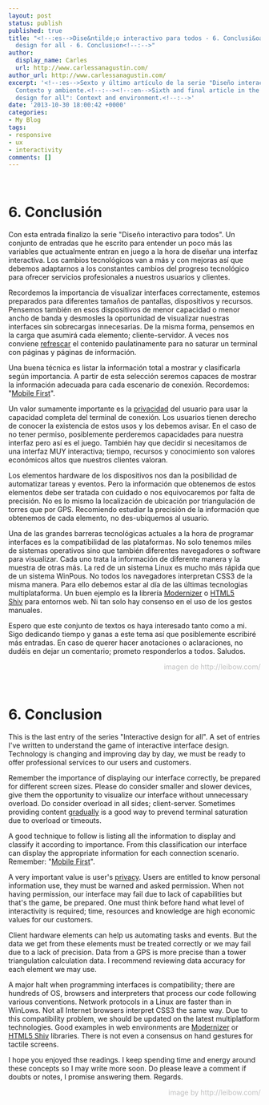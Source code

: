 ```yaml
---
layout: post
status: publish
published: true
title: "<!--:es-->Dise&ntilde;o interactivo para todos - 6. Conclusi&oacute;n<!--:--><!--:en-->Interactive
  design for all - 6. Conclusion<!--:-->"
author:
  display_name: Carles
  url: http://www.carlessanagustin.com/
author_url: http://www.carlessanagustin.com/
excerpt: '<!--:es-->Sexto y último artículo de la serie "Diseño interactivo para todos":
  Contexto y ambiente.<!--:--><!--:en-->Sixth and final article in the series "Interactive
  design for all": Context and environment.<!--:-->'
date: '2013-10-30 18:00:42 +0000'
categories:
- My Blog
tags:
- responsive
- ux
- interactivity
comments: []
---
```

<p><!--:es--><br />
<h1>6. Conclusi&oacute;n</h1>
<p>Con esta entrada finalizo la serie "Dise&ntilde;o interactivo para todos". Un conjunto de entradas que he escrito para entender un poco m&aacute;s las variables que actualmente entran en juego a la hora de dise&ntilde;ar una interfaz interactiva. Los cambios tecnol&oacute;gicos van a m&aacute;s y con mejoras as&iacute; que debemos adaptarnos a los constantes cambios del progreso tecnol&oacute;gico para ofrecer servicios profesionales a nuestros usuarios y clientes.</p>
<p>Recordemos la importancia de visualizar interfaces correctamente, estemos preparados para diferentes tama&ntilde;os de pantallas, dispositivos y recursos. Pensemos tambi&eacute;n en esos dispositivos de menor capacidad o menor ancho de banda y desmosles la oportunidad de visualizar nuestras interfaces sin sobrecargas innecesarias. De la misma forma, pensemos en la carga que asumir&aacute; cada elemento; cliente-servidor. A veces nos conviene <a title="AJAX" href="http://es.wikipedia.org/wiki/AJAX" target="_blank">refrescar</a> el contenido paulatinamente para no saturar un terminal con p&aacute;ginas y p&aacute;ginas de informaci&oacute;n.</p>
<p>Una buena t&eacute;cnica es listar la informaci&oacute;n total a mostrar y clasificarla seg&uacute;n importancia. A partir de esta selecci&oacute;n seremos capaces de mostrar la informaci&oacute;n adecuada para cada escenario de conexi&oacute;n.&nbsp;Recordemos: "<a title="Mobile First" href="http://www.abookapart.com/products/mobile-first" target="_blank">Mobile First</a>".</p>
<p>Un valor sumamente importante es la <a title="Privacidad" href="http://es.wikipedia.org/wiki/Privacidad_en_Internet" target="_blank">privacidad</a> del usuario para usar la capacidad completa del terminal de conexi&oacute;n. Los usuarios tienen derecho de conocer la existencia de estos usos y los debemos avisar. En el caso de no tener permiso, posiblemente perderemos capacidades para nuestra interfaz pero as&iacute; es el juego. Tambi&eacute;n hay que decidir si necesitamos de una interfaz MUY interactiva; tiempo, recursos y conocimiento son valores econ&oacute;micos altos que nuestros clientes valoran.</p>
<p>Los elementos hardware de los dispositivos nos dan la posibilidad de automatizar tareas y eventos. Pero la informaci&oacute;n que obtenemos de estos elementos debe ser tratada con cuidado o nos equivocaremos por falta de precisi&oacute;n. No es lo mismo la localizaci&oacute;n de ubicaci&oacute;n por triangulaci&oacute;n de torres que por GPS. Recomiendo estudiar la precisi&oacute;n de la informaci&oacute;n que obtenemos de cada elemento, no des-ubiquemos al usuario.</p>
<p>Una de las grandes barreras tecnol&oacute;gicas actuales a la hora de programar interfaces es la compatibilidad de las plataformas. No solo tenemos miles de sistemas operativos sino que tambi&eacute;n diferentes navegadores o software para visualizar. Cada uno trata la informaci&oacute;n de diferente manera y la muestra de otras m&aacute;s. La red de un sistema Linux es mucho m&aacute;s r&aacute;pida que de un sistema WinPous. No todos los navegadores interpretan CSS3 de la misma manera. Para ello debemos estar al d&iacute;a de las &uacute;ltimas tecnologias multiplataforma. Un buen ejemplo es la librer&iacute;a <a title="modernizr" href="http://modernizr.com/" target="_blank">Modernizer</a>&nbsp;o <a title="HTML5_Shiv" href="http://en.wikipedia.org/wiki/HTML5_Shiv" target="_blank">HTML5 Shiv</a>&nbsp;para entornos web. Ni tan solo hay consenso en el uso de los gestos manuales.</p>
<p>Espero que este conjunto de textos os haya interesado tanto como a mi. Sigo dedicando tiempo y ganas a este tema as&iacute; que posiblemente escribir&eacute; m&aacute;s entradas. En caso de querer hacer anotaciones o aclaraciones, no dud&eacute;is en dejar un comentario; prometo responderlos a todos. Saludos.</p>
<p style="text-align: right;"><span style="color: #c0c0c0;">imagen de http://leibow.com/</span></p>
<p><!--:--><!--:en--><br />
<h1>6. Conclusion</h1>
<p>This is the last entry of the series "Interactive design for all". A set of entries I've written to understand the game of interactive interface design. Technology is changing and improving day by day, we must be ready to offer professional services to our users and customers.</p>
<p>Remember the importance of displaying our interface correctly, be prepared for different screen sizes. Please do consider smaller and slower devices, give them the opportunity to visualize our interface without unnecessary overload. Do consider overload in all sides; client-server. Sometimes providing content <a title="AJAX" href="http://en.wikipedia.org/wiki/Ajax_(programming)" target="_blank">gradually</a>&nbsp;is a good way to prevend terminal saturation due to overload or timeouts.</p>
<p>A good technique to follow is listing all the information to display and classify it according to importance. From this classification our interface can display the appropriate information for each connection scenario. Remember: "<a title="Mobile First" href="http://www.abookapart.com/products/mobile-first" target="_blank">Mobile First</a>".</p>
<p>A very important value is user's <a title="Internet privacy" href="http://en.wikipedia.org/wiki/Internet_privacy" target="_blank">privacy</a>. Users are entitled to know personal information use, they must be warned and asked permission. When not having permission, our interface may fail due to lack of capabilities but that's the game, be prepared. One must think before hand what level of interactivity is required; time, resources and knowledge are high economic values for our customers.</p>
<p>Client hardware elements can help us automating tasks and events. But the data we get from these elements must be treated correctly or we may fail due to a lack of precision. Data from a GPS is more precise than a tower triangulation calculation data. I recommend reviewing data accuracy for each element we may use.</p>
<p>A major halt when programming interfaces is compatibility; there are hundreds of OS, browsers and interpreters that process our code following various conventions. Network protocols in a Linux are faster than in WinLows. Not all Internet browsers interpret CSS3 the same way. Due to this compatibility problem, we should be updated on the latest multiplatform technologies. Good examples in web environments are <a title="modernizr" href="http://modernizr.com/" target="_blank">Modernizer</a> or <a title="HTML5_Shiv" href="http://en.wikipedia.org/wiki/HTML5_Shiv" target="_blank">HTML5 Shiv</a> libraries. There is not even a consensus on hand gestures for tactile screens.</p>
<p>I hope you enjoyed thse readings. I keep spending time and energy around these concepts so I may write more soon. Do please leave a comment if doubts or notes, I promise answering them. Regards.</p>
<p style="text-align: right;"><span style="color: #c0c0c0;">image by http://leibow.com/</span></p>
<p><!--:--></p>
